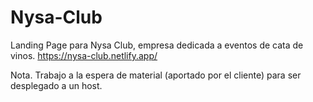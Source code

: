 # Nysa-Club
Landing Page para Nysa Club, empresa dedicada a eventos de cata de vinos.
https://nysa-club.netlify.app/

Nota. Trabajo a la espera de material (aportado por el cliente) para ser desplegado a un host.
